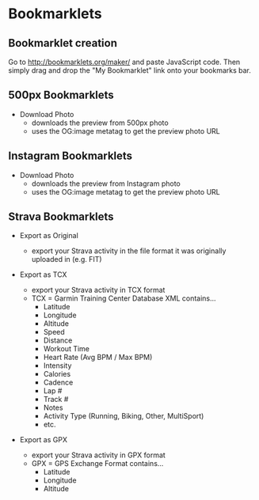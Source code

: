 # Bookmarklets

## Bookmarklet creation
Go to http://bookmarklets.org/maker/ and paste JavaScript code. Then simply drag and drop the "My Bookmarklet" link onto your bookmarks bar.

## 500px Bookmarklets
 - Download Photo
    - downloads the preview from 500px photo
    - uses the OG:image metatag to get the preview photo URL

## Instagram Bookmarklets
 - Download Photo
    - downloads the preview from Instagram photo
    - uses the OG:image metatag to get the preview photo URL

## Strava Bookmarklets
 - Export as Original
    - export your Strava activity in the file format it was originally uploaded in (e.g. FIT)
      
 - Export as TCX
    - export your Strava activity in TCX format
    - TCX = Garmin Training Center Database XML contains...
      - Latitude
      - Longitude
      - Altitude
      - Speed
      - Distance
      - Workout Time
      - Heart Rate (Avg BPM / Max BPM)
      - Intensity
      - Calories
      - Cadence
      - Lap #
      - Track #
      - Notes
      - Activity Type (Running, Biking, Other, MultiSport)
      - etc. 

- Export as GPX
    - export your Strava activity in GPX format
    - GPX = GPS Exchange Format contains...
      - Latitude
      - Longitude
      - Altitude
